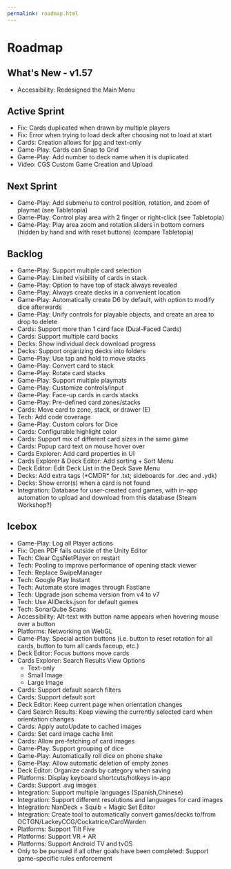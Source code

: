 ```yaml
---
permalink: roadmap.html
---
```


# Roadmap

## What's New - v1.57
- Accessibility: Redesigned the Main Menu

## Active Sprint
- Fix: Cards duplicated when drawn by multiple players
- Fix: Error when trying to load deck after choosing not to load at start
- Cards: Creation allows for jpg and text-only
- Game-Play: Cards can Snap to Grid
- Game-Play: Add number to deck name when it is duplicated
- Video: CGS Custom Game Creation and Upload

## Next Sprint
- Game-Play: Add submenu to control position, rotation, and zoom of playmat (see Tabletopia)
- Game-Play: Control play area with 2 finger or right-click (see Tabletopia)
- Game-Play: Play area zoom and rotation sliders in bottom corners (hidden by hand and with reset buttons) (compare Tabletopia)

## Backlog
- Game-Play: Support multiple card selection
- Game-Play: Limited visibility of cards in stack
- Game-Play: Option to have top of stack always revealed
- Game-Play: Always create decks in a convenient location
- Game-Play: Automatically create D6 by default, with option to modify dice afterwards
- Game-Play: Unify controls for playable objects, and create an area to drop to delete
- Cards: Support more than 1 card face (Dual-Faced Cards)
- Cards: Support multiple card backs
- Decks: Show individual deck download progress
- Decks: Support organizing decks into folders
- Game-Play: Use tap and hold to move stacks
- Game-Play: Convert card to stack
- Game-Play: Rotate card stacks
- Game-Play: Support multiple playmats
- Game-Play: Customize controls/input
- Game-Play: Face-up cards in cards stacks
- Game-Play: Pre-defined card zones/stacks
- Cards: Move card to zone, stack, or drawer (E)
- Tech: Add code coverage
- Game-Play: Custom colors for Dice
- Cards: Configurable highlight color
- Cards: Support mix of different card sizes in the same game
- Cards: Popup card text on mouse hover over
- Cards Explorer: Add card properties in UI
- Cards Explorer & Deck Editor: Add sorting + Sort Menu
- Deck Editor: Edit Deck List in the Deck Save Menu
- Decks: Add extra tags (\*CMDR\* for .txt; sideboards for .dec and .ydk) 
- Decks: Show error(s) when a card is not found
- Integration: Database for user-created card games, with in-app automation to upload and download from this database (Steam Workshop?)

## Icebox
- Game-Play: Log all Player actions
- Fix: Open PDF fails outside of the Unity Editor
- Tech: Clear CgsNetPlayer on restart
- Tech: Pooling to improve performance of opening stack viewer
- Tech: Replace SwipeManager
- Tech: Google Play Instant
- Tech: Automate store images through Fastlane
- Tech: Upgrade json schema version from v4 to v7
- Tech: Use AllDecks.json for default games
- Tech: SonarQube Scans
- Accessibility: Alt-text with button name appears when hovering mouse over a button
- Platforms: Networking on WebGL
- Game-Play: Special action buttons (i.e. button to reset rotation for all cards, button to turn all cards faceup, etc.)
- Deck Editor: Focus buttons move cards
- Cards Explorer: Search Results View Options
  - Text-only
  - Small Image
  - Large Image
- Cards: Support default search filters
- Cards: Support default sort
- Deck Editor: Keep current page when orientation changes
- Card Search Results: Keep viewing the currently selected card when orientation changes
- Cards: Apply autoUpdate to cached images
- Cards: Set card image cache limit
- Cards: Allow pre-fetching of card images
- Game-Play: Support grouping of dice
- Game-Play: Automatically roll dice on phone shake
- Game-Play: Allow automatic deletion of empty zones
- Deck Editor: Organize cards by category when saving
- Platforms: Display keyboard shortcuts/hotkeys in-app
- Cards: Support .svg images
- Integration: Support multiple languages (Spanish,Chinese)
- Integration: Support different resolutions and languages for card images
- Integration: NanDeck + Squib + Magic Set Editor
- Integration: Create tool to automatically convert games/decks to/from OCTGN/LackeyCCG/Cockatrice/CardWarden
- Platforms: Support Tilt Five
- Platforms: Support VR + AR
- Platforms: Support Android TV and tvOS
- Only to be pursued if all other goals have been completed: Support game-specific rules enforcement
